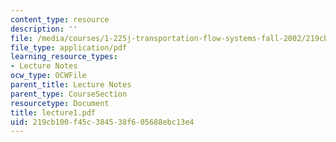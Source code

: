 ```yaml
---
content_type: resource
description: ''
file: /media/courses/1-225j-transportation-flow-systems-fall-2002/219cb100f45c384538f605688ebc13e4_lecture1.pdf
file_type: application/pdf
learning_resource_types:
- Lecture Notes
ocw_type: OCWFile
parent_title: Lecture Notes
parent_type: CourseSection
resourcetype: Document
title: lecture1.pdf
uid: 219cb100-f45c-3845-38f6-05688ebc13e4
---
```

